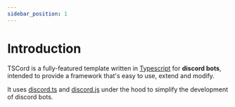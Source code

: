 ```yaml
---
sidebar_position: 1
---
```


# Introduction

TSCord is a fully-featured template written in [Typescript](https://www.typescriptlang.org/) for **discord bots**, intended to provide a framework that's easy to use, extend and modify.

It uses [discord.ts](https://github.com/oceanroleplay/discord.ts) and [discord.js](https://github.com/discordjs/discord.js) under the hood to simplify the development of discord bots.